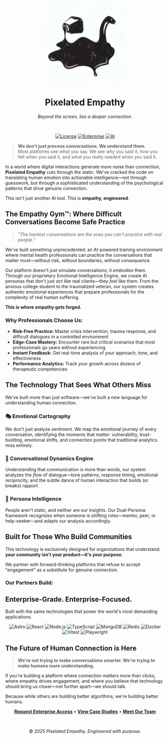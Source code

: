 <div align="center">
  
  <img src="public/android-chrome-512x512.png" alt="Pixelated Empathy Logo" width="250">

  <br/>
  <h1>Pixelated Empathy</h1>
  <p><i>Beyond the screen, lies a deeper connection.</i></p>
 <br/>

[![License](https://img.shields.io/badge/license-Proprietary-red.svg?style=flat-square)](LICENSE)
[![Enterprise](https://img.shields.io/badge/enterprise-ready-blue.svg?style=flat-square)](https://pixelatedempathy.com)
[![AI](https://img.shields.io/badge/AI-Powered-9cf.svg?style=flat-square)](https://pixelatedempathy.com)

</div>


> **We don't just process conversations. We understand them.**  
> Most platforms see *what* you say. We see *why* you said it, *how* you felt when you said it, and *what* you really needed when you said it.

In a world where digital interactions generate more noise than connection, **Pixelated Empathy** cuts through the static. We've cracked the code on translating human emotion into actionable intelligence—not through guesswork, but through a sophisticated understanding of the psychological patterns that drive genuine connection.

This isn't just another AI tool. This is **empathy, engineered**.


## The Empathy Gym™: Where Difficult Conversations Become Safe Practice

> *"The hardest conversations are the ones you can't practice with real people."*

We've built something unprecedented: an AI-powered training environment where mental health professionals can practice the conversations that matter most—without risk, without boundaries, without consequence.

Our platform doesn't just simulate conversations; it *embodies* them. Through our proprietary Emotional Intelligence Engine, we create AI personas that don't just *act* like real clients—they *feel* like them. From the anxious college student to the traumatized veteran, our system creates authentic emotional experiences that prepare professionals for the complexity of real human suffering.

**This is where empathy gets forged.**

### Why Professionals Choose Us:
*   **Risk-Free Practice:** Master crisis intervention, trauma response, and difficult dialogues in a controlled environment
*   **Edge-Case Mastery:** Encounter rare but critical scenarios that most professionals go years without experiencing
*   **Instant Feedback:** Get real-time analysis of your approach, tone, and effectiveness
*   **Performance Analytics:** Track your growth across dozens of therapeutic competencies


## The Technology That Sees What Others Miss

We've built more than just software—we've built a new language for understanding human connection.

### 🎭 **Emotional Cartography**
We don't just analyze sentiment. We map the emotional journey of every conversation, identifying the moments that matter: vulnerability, trust-building, emotional shifts, and connection points that traditional analytics miss entirely.

### 🌊 **Conversational Dynamics Engine**  
Understanding that communication is more than words, our system analyzes the *flow* of dialogue—tone patterns, response timing, emotional reciprocity, and the subtle dance of human interaction that builds (or breaks) rapport.

### 🧩 **Persona Intelligence**  
People aren't static, and neither are our insights. Our Dual-Persona framework recognizes when someone is shifting roles—mentor, peer, or help-seeker—and adapts our analysis accordingly.


## Built for Those Who Build Communities

This technology is exclusively designed for organizations that understand: **your community isn't your product—it's your purpose.**

We partner with forward-thinking platforms that refuse to accept "engagement" as a substitute for genuine connection.

### Our Partners Build:


## Enterprise-Grade. Enterprise-Focused.

Built with the same technologies that power the world's most demanding applications.

<div align="center">

![Astro](https://img.shields.io/badge/Astro-5.x-FF5D01?style=for-the-badge&logo=astro)
![React](https://img.shields.io/badge/React-19-61DAFB?style=for-the-badge&logo=react)
![Node.js](https://img.shields.io/badge/Node.js-24-5FA04E?style=for-the-badge&logo=nodedotjs)
![TypeScript](https://img.shields.io/badge/TypeScript-5.x-3178C6?style=for-the-badge&logo=typescript)
![MongoDB](https://img.shields.io/badge/MongoDB-4A944A?style=for-the-badge&logo=mongodb)
![Redis](https://img.shields.io/badge/Redis-DC382D?style=for-the-badge&logo=redis)
![Docker](https://img.shields.io/badge/Docker-2496ED?style=for-the-badge&logo=docker)
![Vitest](https://img.shields.io/badge/Vitest-6E9F18?style=for-the-badge&logo=vitest)
![Playwright](https://img.shields.io/badge/Playwright-2EAD33?style=for-the-badge&logo=playwright)

</div>


## The Future of Human Connection is Here

> **We're not trying to make conversations smarter. We're trying to make humans more understanding.**

If you're building a platform where connection matters more than clicks, where empathy drives engagement, and where you believe that technology should bring us closer—not further apart—we should talk.

Because while others are building better algorithms, we're building better humans.


<div align="center">
  
**[Request Enterprise Access](https://pixelatedempathy.com/contact)** • **[View Case Studies](https://pixelatedempathy.com/case-studies)** • **[Meet Our Team](https://pixelatedempathy.com/team)**

<br/>

*© 2025 Pixelated Empathy. Engineered with purpose.*

</div>
